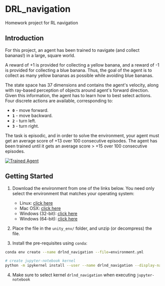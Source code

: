 # DRL_navigation
Homework project for RL navigation

## Introduction
For this project, an agent has been trained to navigate (and collect bananas!) in a large, square world.

A reward of +1 is provided for collecting a yellow banana, and a reward of -1 is provided for collecting a blue banana.
Thus, the goal of the agent is to collect as many yellow bananas as possible while avoiding blue bananas.

The state space has 37 dimensions and contains the agent's velocity, along with ray-based perception of objects around agent's forward direction.
Given this information, the agent has to learn how to best select actions.  Four discrete actions are available, corresponding to:
- **`0`** - move forward.
- **`1`** - move backward.
- **`2`** - turn left.
- **`3`** - turn right.

The task is episodic, and in order to solve the environment, your agent must get an average score of +13 over 100 consecutive episodes.
The agent has been trained until it gets an average score > +15 over 100 consecutive episodes.

[![Trained Agent](https://www.youtube.com/watch?v=KBI7N-bWsrs/0.jpg)](https://www.youtube.com/watch?v=KBI7N-bWsrs)

## Getting Started
1. Download the environment from one of the links below. You need only select the environment that matches your operating system:
    - Linux: [click here](https://s3-us-west-1.amazonaws.com/udacity-drlnd/P1/Banana/Banana_Linux.zip)
    - Mac OSX: [click here](https://s3-us-west-1.amazonaws.com/udacity-drlnd/P1/Banana/Banana.app.zip)
    - Windows (32-bit): [click here](https://s3-us-west-1.amazonaws.com/udacity-drlnd/P1/Banana/Banana_Windows_x86.zip)
    - Windows (64-bit): [click here](https://s3-us-west-1.amazonaws.com/udacity-drlnd/P1/Banana/Banana_Windows_x86_64.zip)

2. Place the file in the `unity_env/` folder, and unzip (or decompress) the file.
3. Install the pre-requisites using `conda`:
``` sh
conda env create --name drlnd_navigation --file=environment.yml

# create jupyter-notebook kernel
python -m ipykernel install --user --name drlnd_navigation --display-name "drlnd_navigation"
```
4. Make sure to select kernel `drlnd_navigation` when executing `jupyter-notebook`
